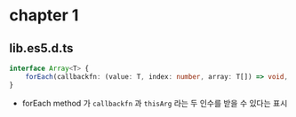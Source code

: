 # chapter 1

## lib.es5.d.ts
```typescript
interface Array<T> {
    forEach(callbackfn: (value: T, index: number, array: T[]) => void, thisArg?: any): void;
}
```

- forEach method 가 `callbackfn` 과 `thisArg` 라는 두 인수를 받을 수 있다는 표시 